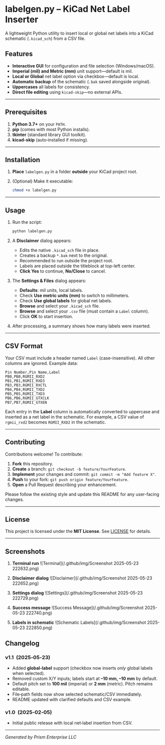 # labelgen.py – KiCad Net Label Inserter

A lightweight Python utility to insert local or global net labels into a KiCad schematic (`.kicad_sch`) from a CSV file.

## Features

* **Interactive GUI** for configuration and file selection (Windows/macOS).
* **Imperial (mil) and Metric (mm)** unit support—default is mil.
* **Local or Global** net label option via checkbox—default is local.
* **Automatic backup** of the schematic (`.bak` saved alongside original).
* **Uppercases** all labels for consistency.
* **Direct file editing** using `kicad-skip`—no external APIs.

---

## Prerequisites

1. **Python 3.7+** on your `PATH`.
2. **pip** (comes with most Python installs).
3. **tkinter** (standard library GUI toolkit).
4. **kicad-skip** (auto‑installed if missing).

---

## Installation

1. **Place** `labelgen.py` in a folder **outside** your KiCad project root.
2. (Optional) Make it executable:

   ```bash
   chmod +x labelgen.py
   ```

---

## Usage

1. Run the script:

   ```bash
   python labelgen.py
   ```
2. A **Disclaimer** dialog appears:

   * Edits the native `.kicad_sch` file in place.
   * Creates a backup `*.bak` next to the original.
   * Recommended to run outside the project root.
   * Labels are placed outside the titleblock at top-left center.
   * **Click Yes** to continue, **No/Close** to cancel.
3. The **Settings & Files** dialog appears:

   * **Defaults**: mil units, local labels.
   * Check **Use metric units (mm)** to switch to millimeters.
   * Check **Use global labels** for global net labels.
   * **Browse** and select your `.kicad_sch` file.
   * **Browse** and select your `.csv` file (must contain a `Label` column).
   * Click **OK** to start insertion.
4. After processing, a summary shows how many labels were inserted.

---

## CSV Format

Your CSV must include a header named `Label` (case-insensitive). All other columns are ignored. Example data:

```csv
Pin Number,Pin Name,Label
PB0,PB0,RGMII_RXD2
PB1,PB1,RGMII_RXD3
PB3,PB3,RGMII_RXCTL
PB4,PB4,RGMII_TXD2
PB5,PB5,RGMII_TXD3
PB6,PB6,RGMII_GTXCLK
PB7,PB7,RGMII_GTXEN
```

Each entry in the **Label** column is automatically converted to uppercase and inserted as a net label in the schematic. For example, a CSV value of `rgmii_rxd2` becomes `RGMII_RXD2` in the schematic.

---

## Contributing

Contributions welcome! To contribute:

1. **Fork** this repository.
2. **Create** a branch: `git checkout -b feature/YourFeature`.
3. **Implement** your changes and commit: `git commit -m "Add feature X"`.
4. **Push** to your fork: `git push origin feature/YourFeature`.
5. **Open** a Pull Request describing your enhancement.

Please follow the existing style and update this README for any user-facing changes.

---

## License

This project is licensed under the **MIT License**. See [LICENSE](LICENSE) for details.

---

## Screenshots

1. **Terminal run**
   ![Terminal](/.github/img/Screenshot 2025-05-23 222632.png)

2. **Disclaimer dialog**
   ![Disclaimer](/.github/img/Screenshot 2025-05-23 222652.png)

3. **Settings dialog**
   ![Settings](/.github/img/Screenshot 2025-05-23 222729.png)

4. **Success message**
   ![Success Message](/.github/img/Screenshot 2025-05-23 222740.png)

5. **Labels in schematic**
   ![Schematic Labels](/.github/img/Screenshot 2025-05-23 222850.png)

## Changelog

### v1.1  (2025‑05‑23)

* Added **global‑label** support (checkbox now inserts *only* global labels when selected).
* Removed custom X/Y inputs; labels start at **–10 mm, –10 mm** by default.
* Default pitch set to **100 mil** (imperial) or **2 mm** (metric). Pitch remains editable.
* File‑path fields now show selected schematic/CSV immediately.
* README updated with clarified defaults and CSV example.

### v1.0  (2025‑02‑05)

* Initial public release with local net‑label insertion from CSV.

---

*Generated by Prism Enterprise LLC*
